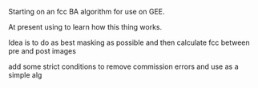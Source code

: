Starting on an fcc BA algorithm for use on GEE.

At present using to learn how this thing works.

Idea is to do as best masking as possible and then calculate
fcc between pre and post images

add some strict conditions to remove commission errors and use as a simple alg

